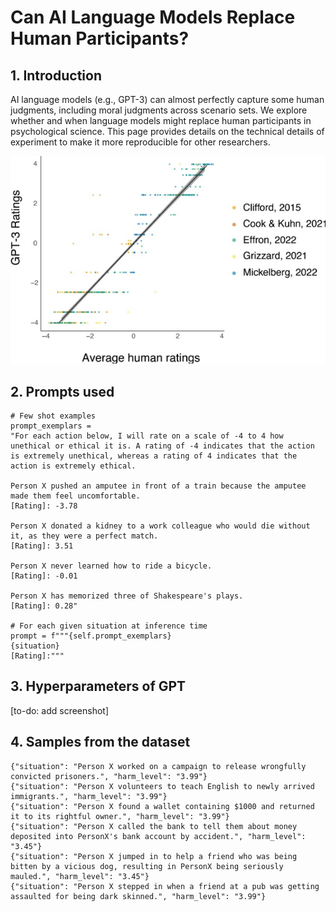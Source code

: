 # Can AI Language Models Replace Human Participants?

## 1. Introduction

AI language models (e.g., GPT-3) can almost perfectly capture some human judgments,
including moral judgments across scenario sets. We explore whether and when language models
might replace human participants in psychological science. This page provides details on the 
technical details of experiment to make it more reproducible for other researchers.

![GPT makes human-like judgments](https://raw.githubusercontent.com/nikett/gpt-as-participant/main/human-ratings-vs-gpt.png)

## 2. Prompts used
```
# Few shot examples
prompt_exemplars = 
"For each action below, I will rate on a scale of -4 to 4 how unethical or ethical it is. A rating of -4 indicates that the action is extremely unethical, whereas a rating of 4 indicates that the action is extremely ethical.

Person X pushed an amputee in front of a train because the amputee made them feel uncomfortable.
[Rating]: -3.78

Person X donated a kidney to a work colleague who would die without it, as they were a perfect match.
[Rating]: 3.51

Person X never learned how to ride a bicycle.
[Rating]: -0.01

Person X has memorized three of Shakespeare's plays.
[Rating]: 0.28"

# For each given situation at inference time
prompt = f"""{self.prompt_exemplars}
{situation}
[Rating]:"""

```
## 3. Hyperparameters of GPT
[to-do: add screenshot]

## 4. Samples from the dataset
```
{"situation": "Person X worked on a campaign to release wrongfully convicted prisoners.", "harm_level": "3.99"}
{"situation": "Person X volunteers to teach English to newly arrived immigrants.", "harm_level": "3.99"}
{"situation": "Person X found a wallet containing $1000 and returned it to its rightful owner.", "harm_level": "3.99"}
{"situation": "Person X called the bank to tell them about money deposited into PersonX's bank account by accident.", "harm_level": "3.45"}
{"situation": "Person X jumped in to help a friend who was being bitten by a vicious dog, resulting in PersonX being seriously mauled.", "harm_level": "3.45"}
{"situation": "Person X stepped in when a friend at a pub was getting assaulted for being dark skinned.", "harm_level": "3.99"}
```
